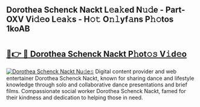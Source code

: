 ## Dorothea Schenck Nackt L𝚎a𝚔ed N𝚞𝚍e - Part-OXV Vi𝚍𝚎o L𝚎a𝚔s - H𝚘𝚝 O𝚗𝚕yf𝚊ns P𝚑𝚘tos 1koAB

# <h2><a href="http://kfezu0g.oniu.top/?m=Dorothea+Schenck+Nackt">🔗👉 🔴 Dorothea Schenck Nackt P𝚑ot𝚘𝚜 V𝚒d𝚎o</a></h2>

[![Dorothea Schenck Nackt Nu𝚍e𝚜](https://i.imgur.com/0qMVB7G.gif)](http://kfezu0g.oniu.top/?m=Dorothea+Schenck+Nackt)
Digital content provider and web entertainer Dorothea Schenck Nackt, known for sharing dance and lifestyle knowledge through solo and collaborative dance presentations and brief films. Compassionate social worker Dorothea Schenck Nackt, famed for their kindness and dedication to helping those in need.  
